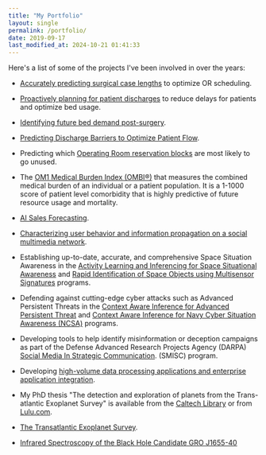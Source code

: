 ```yaml
---
title: "My Portfolio"
layout: single
permalink: /portfolio/
date: 2019-09-17
last_modified_at: 2024-10-21 01:41:33
---
```


Here's a list of some of the projects I've been involved in over the years:

<!-- FIXME: Keep adding from HIQ. -->

- [Accurately predicting surgical case lengths](https://web.archive.org/web/20221109153007/https://www.hospiq.com/blog/in-the-or-accuracy-in-scheduling-is-everything/)
  to optimize OR scheduling.

- [Proactively planning for patient discharges](https://web.archive.org/web/20230124154310/https://www.hospiq.com/blog/proactive-discharge-planning-managing-patient-stays-to-optimize-the-discharge-day/)
  to reduce delays for patients and optimize bed usage.

- [Identifying future bed demand post-surgery](https://web.archive.org/web/20220716034049/https://www.hospiq.com/blog/knowing-future-bed-demand-with-a-surgical-placement-forecaster/).

- [Predicting Discharge Barriers to Optimize Patient Flow](https://web.archive.org/web/20230124154406/https://www.hospiq.com/blog/prioritizing-and-processing-discharges-to-better-manage-patient-flow/).

- Predicting which [Operating Room reservation blocks](https://web.archive.org/web/20220902151438/https://www.hospiq.com/solutions/perioperative/)
  are most likely to go unused.

- The [OM1 Medical Burden Index (OMBI®)](https://www.om1.com/aipredictivemedicine/ombi/)
  that measures the combined medical burden of an individual or a patient population.
  It is a 1-1000 score of patient level comorbidity
  that is highly predictive of future resource usage and mortality.

- [AI Sales Forecasting](https://www.insightsquared.com/revenue-intelligence-platform/sales-forecasting/).

<!-- markdownlint-disable line-length -->

- [Characterizing user behavior and information propagation on a social multimedia network](https://doi.org/10.1109/ICMEW.2013.6618395).
    <!-- markdownlint-enable line-length -->

- Establishing up-to-date, accurate, and comprehensive Space Situation Awareness in the
  [Activity Learning and Inferencing for Space Situational Awareness](https://www.sbir.gov/awards/149862)
  and
  [Rapid Identification of Space Objects using Multisensor Signatures](https://www.sbir.gov/awards/142671)
  programs.

- Defending against cutting-edge cyber attacks such as Advanced Persistent Threats in the
  [Context Aware Inference for Advanced Persistent Threat](https://www.sbir.gov/awards/151547)
  and
  [Context Aware Inference for Navy Cyber Situation Awareness (NCSA)](https://www.sbir.gov/awards/144940)
  programs.

<!-- textlint-disable stop-words -->

- Developing tools to help identify misinformation or deception campaigns
  as part of the Defense Advanced Research Projects Agency (DARPA)
  [Social Media In Strategic Communication](https://www.darpa.mil/program/social-media-in-strategic-communication).
  (SMISC) program.

<!-- textlint-enable stop-words -->

- Developing
  [high-volume data processing applications and enterprise application integration](https://www.abinitio.com/).

- My PhD thesis "The detection and exploration of planets from the Trans-atlantic Exoplanet Survey"
  is available from the
  [Caltech Library](https://web.archive.org/web/20080620002210/http://etd.caltech.edu/etd/available/etd-08272007-043911/)
  or from [Lulu.com](https://web.archive.org/web/20080620002210/http://www.lulu.com/content/1145448).

- [The Transatlantic Exoplanet Survey](https://proinsias.github.io/portfolio/tres.html).

- [Infrared Spectroscopy of the Black Hole Candidate GRO J1655-40](https://proinsias.github.io/portfolio/j1655.html)
